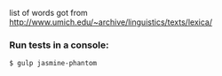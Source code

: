 
list of words got from http://www.umich.edu/~archive/linguistics/texts/lexica/

### Run tests in a console:

```$ gulp jasmine-phantom```
